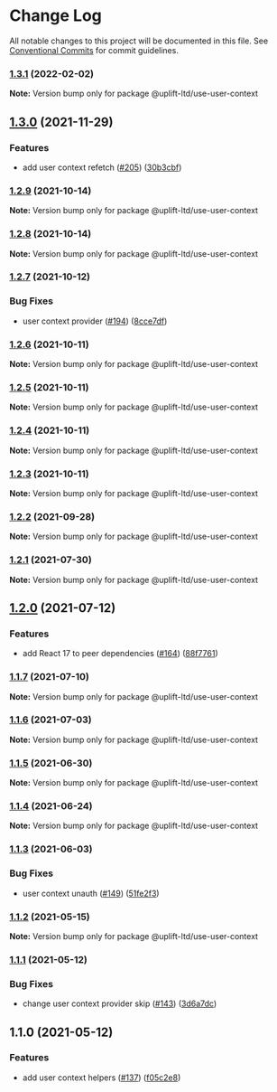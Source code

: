 # Change Log

All notable changes to this project will be documented in this file.
See [Conventional Commits](https://conventionalcommits.org) for commit guidelines.

### [1.3.1](https://github.com/uplift-ltd/nexus/compare/@uplift-ltd/use-user-context@1.3.0...@uplift-ltd/use-user-context@1.3.1) (2022-02-02)

**Note:** Version bump only for package @uplift-ltd/use-user-context





## [1.3.0](https://github.com/uplift-ltd/nexus/compare/@uplift-ltd/use-user-context@1.2.9...@uplift-ltd/use-user-context@1.3.0) (2021-11-29)


### Features

* add user context refetch ([#205](https://github.com/uplift-ltd/nexus/issues/205)) ([30b3cbf](https://github.com/uplift-ltd/nexus/commit/30b3cbf51d591af42e334a70c9defd79fa6f844d))



### [1.2.9](https://github.com/uplift-ltd/nexus/compare/@uplift-ltd/use-user-context@1.2.8...@uplift-ltd/use-user-context@1.2.9) (2021-10-14)

**Note:** Version bump only for package @uplift-ltd/use-user-context





### [1.2.8](https://github.com/uplift-ltd/nexus/compare/@uplift-ltd/use-user-context@1.2.7...@uplift-ltd/use-user-context@1.2.8) (2021-10-14)

**Note:** Version bump only for package @uplift-ltd/use-user-context





### [1.2.7](https://github.com/uplift-ltd/nexus/compare/@uplift-ltd/use-user-context@1.2.6...@uplift-ltd/use-user-context@1.2.7) (2021-10-12)


### Bug Fixes

* user context provider ([#194](https://github.com/uplift-ltd/nexus/issues/194)) ([8cce7df](https://github.com/uplift-ltd/nexus/commit/8cce7df1ebb8ff3f8bf0db919d581a865526e862))



### [1.2.6](https://github.com/uplift-ltd/nexus/compare/@uplift-ltd/use-user-context@1.2.5...@uplift-ltd/use-user-context@1.2.6) (2021-10-11)

**Note:** Version bump only for package @uplift-ltd/use-user-context





### [1.2.5](https://github.com/uplift-ltd/nexus/compare/@uplift-ltd/use-user-context@1.2.4...@uplift-ltd/use-user-context@1.2.5) (2021-10-11)

**Note:** Version bump only for package @uplift-ltd/use-user-context





### [1.2.4](https://github.com/uplift-ltd/nexus/compare/@uplift-ltd/use-user-context@1.2.3...@uplift-ltd/use-user-context@1.2.4) (2021-10-11)

**Note:** Version bump only for package @uplift-ltd/use-user-context





### [1.2.3](https://github.com/uplift-ltd/nexus/compare/@uplift-ltd/use-user-context@1.2.2...@uplift-ltd/use-user-context@1.2.3) (2021-10-11)

**Note:** Version bump only for package @uplift-ltd/use-user-context





### [1.2.2](https://github.com/uplift-ltd/nexus/compare/@uplift-ltd/use-user-context@1.2.1...@uplift-ltd/use-user-context@1.2.2) (2021-09-28)

**Note:** Version bump only for package @uplift-ltd/use-user-context





### [1.2.1](https://github.com/uplift-ltd/nexus/compare/@uplift-ltd/use-user-context@1.2.0...@uplift-ltd/use-user-context@1.2.1) (2021-07-30)

**Note:** Version bump only for package @uplift-ltd/use-user-context





## [1.2.0](https://github.com/uplift-ltd/nexus/compare/@uplift-ltd/use-user-context@1.1.7...@uplift-ltd/use-user-context@1.2.0) (2021-07-12)


### Features

* add React 17 to peer dependencies ([#164](https://github.com/uplift-ltd/nexus/issues/164)) ([88f7761](https://github.com/uplift-ltd/nexus/commit/88f77615dfab14127dfdf76f665ee73c3195bcb4))



### [1.1.7](https://github.com/uplift-ltd/nexus/compare/@uplift-ltd/use-user-context@1.1.6...@uplift-ltd/use-user-context@1.1.7) (2021-07-10)

**Note:** Version bump only for package @uplift-ltd/use-user-context





### [1.1.6](https://github.com/uplift-ltd/nexus/compare/@uplift-ltd/use-user-context@1.1.5...@uplift-ltd/use-user-context@1.1.6) (2021-07-03)

**Note:** Version bump only for package @uplift-ltd/use-user-context





### [1.1.5](https://github.com/uplift-ltd/nexus/compare/@uplift-ltd/use-user-context@1.1.4...@uplift-ltd/use-user-context@1.1.5) (2021-06-30)

**Note:** Version bump only for package @uplift-ltd/use-user-context





### [1.1.4](https://github.com/uplift-ltd/nexus/compare/@uplift-ltd/use-user-context@1.1.3...@uplift-ltd/use-user-context@1.1.4) (2021-06-24)

**Note:** Version bump only for package @uplift-ltd/use-user-context





### [1.1.3](https://github.com/uplift-ltd/nexus/compare/@uplift-ltd/use-user-context@1.1.2...@uplift-ltd/use-user-context@1.1.3) (2021-06-03)


### Bug Fixes

* user context unauth ([#149](https://github.com/uplift-ltd/nexus/issues/149)) ([51fe2f3](https://github.com/uplift-ltd/nexus/commit/51fe2f353b455531f47031591c5ac88bb48ead21))



### [1.1.2](https://github.com/uplift-ltd/nexus/compare/@uplift-ltd/use-user-context@1.1.1...@uplift-ltd/use-user-context@1.1.2) (2021-05-15)

**Note:** Version bump only for package @uplift-ltd/use-user-context





### [1.1.1](https://github.com/uplift-ltd/nexus/compare/@uplift-ltd/use-user-context@1.1.0...@uplift-ltd/use-user-context@1.1.1) (2021-05-12)


### Bug Fixes

* change user context provider skip ([#143](https://github.com/uplift-ltd/nexus/issues/143)) ([3d6a7dc](https://github.com/uplift-ltd/nexus/commit/3d6a7dca16e2bdf2b1ee8f257f0f2a5874b5354b))



## 1.1.0 (2021-05-12)


### Features

* add user context helpers ([#137](https://github.com/uplift-ltd/nexus/issues/137)) ([f05c2e8](https://github.com/uplift-ltd/nexus/commit/f05c2e81252a6163b5e4eced7a6466681ba6cc76))
